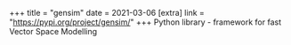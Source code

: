 +++
title = "gensim"
date = 2021-03-06
[extra]
link = "https://pypi.org/project/gensim/"
+++
Python library - framework for fast Vector Space Modelling

